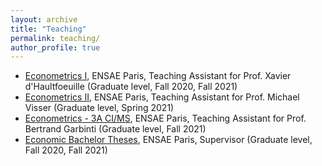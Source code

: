```yaml
---
layout: archive
title: "Teaching"
permalink: teaching/
author_profile: true
---
```


<!---## Teaching--->

- [Econometrics I](https://www.ensae.fr/en/courses/145), ENSAE Paris, Teaching Assistant for Prof. Xavier d'Haultfoeuille (Graduate level, Fall 2020, Fall 2021)
- [Econometrics II](https://www.ensae.fr/en/courses/150), ENSAE Paris, Teaching Assistant for Prof. Michael Visser (Graduate level, Spring 2021)
- [Econometrics - 3A CI/MS](https://www.ensae.fr/en/courses/156), ENSAE Paris, Teaching Assistant for Prof. Bertrand Garbinti (Graduate level, Fall 2021)
- [Economic Bachelor Theses](https://www.ensae.fr/en/courses/42), ENSAE Paris, Supervisor (Graduate level, Fall 2020, Fall 2021)
